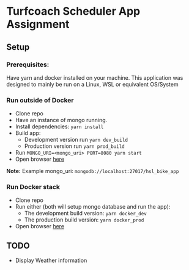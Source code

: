 # Turfcoach Scheduler App Assignment
## Setup
### Prerequisites: 
Have yarn and docker installed on your machine.
This application was designed to mainly be run on a Linux, WSL or equivalent OS/System

### Run outside of Docker
- Clone repo
- Have an instance of mongo running.
- Install dependencies: `yarn install`
- Build app:
  - Development version run `yarn dev_build`
  - Production version run `yarn prod_build`
- Run `MONGO_URI=<mongo_uri> PORT=8080 yarn start`
- Open browser [here](http://localhost:8080/)

**Note:** Example mongo_uri: `mongodb://localhost:27017/hsl_bike_app`

### Run Docker stack
- Clone repo
- Run either (both will setup mongo database and run the app):
  - The development build version: `yarn docker_dev`
  - The production build version: `yarn docker_prod` 
- Open browser [here](http://localhost:8080/)

## TODO
- Display Weather information